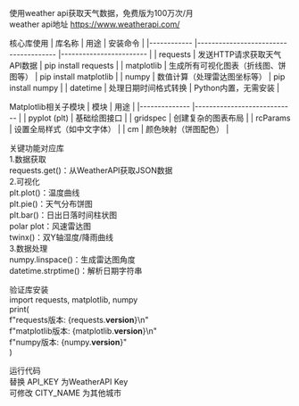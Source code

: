 使用weather api获取天气数据，免费版为100万次/月  
weather api地址 https://www.weatherapi.com/

核心库使用
| 库名称     	| 用途                                 	| 安装命令               	|
|------------	|--------------------------------------	|------------------------	|
| requests   	| 发送HTTP请求获取天气API数据           	| pip install requests   	|
| matplotlib 	| 生成所有可视化图表（折线图、饼图等）   	| pip install matplotlib 	|
| numpy      	| 数值计算（处理雷达图坐标等）            	| pip install numpy      	|
| datetime   	| 处理日期时间格式转换                  	| Python内置，无需安装   	|

Matplotlib相关子模块
| 模块         	| 用途                       	|
|--------------	|----------------------------	|
| pyplot (plt) 	| 基础绘图接口               	|
| gridspec     	| 创建复杂的图表布局         	  |
| rcParams     	| 设置全局样式（如中文字体）   	|
| cm           	| 颜色映射（饼图配色）         	|

关键功能对应库  
1.数据获取  
requests.get()：从WeatherAPI获取JSON数据  
2.可视化  
plt.plot()：温度曲线  
plt.pie()：天气分布饼图  
plt.bar()：日出日落时间柱状图  
polar plot：风速雷达图  
twinx()：双Y轴湿度/降雨曲线  
3.数据处理  
numpy.linspace()：生成雷达图角度  
datetime.strptime()：解析日期字符串  

验证库安装  
import requests, matplotlib, numpy  
print(  
    f"requests版本: {requests.__version__}\n"  
    f"matplotlib版本: {matplotlib.__version__}\n"  
    f"numpy版本: {numpy.__version__}"  
)  

运行代码  
替换 API_KEY 为WeatherAPI Key  
可修改 CITY_NAME 为其他城市  
